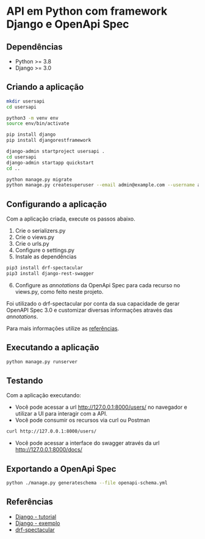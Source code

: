 # API em Python com framework Django e OpenApi Spec

## Dependências

* Python >= 3.8
* Django >= 3.0

## Criando a aplicação

```sh
mkdir usersapi
cd usersapi

python3 -m venv env
source env/bin/activate

pip install django
pip install djangorestframework

django-admin startproject usersapi .
cd usersapi
django-admin startapp quickstart
cd ..

python manage.py migrate
python manage.py createsuperuser --email admin@example.com --username admin
```

## Configurando a aplicação

Com a aplicação criada, execute os passos abaixo.

1. Crie o serializers.py
2. Crie o views.py
3. Crie o urls.py
4. Configure o settings.py
5. Instale as dependências

```sh
pip3 install drf-spectacular
pip3 install django-rest-swagger
```

6. Configure as *annotations* da OpenApi Spec para cada recurso no views.py, como feito neste projeto.

Foi utilizado o drf-spectacular por conta da sua capacidade de gerar OpenAPI Spec 3.0 e customizar diversas informações através das *annotations*.

Para mais informações utilize as [referências](##referências).

## Executando a aplicação

```sh
python manage.py runserver
```

## Testando

Com a aplicação executando:

* Você pode acessar a url http://127.0.0.1:8000/users/ no navegador e utilizar a UI para interagir com a API.
* Você pode consumir os recursos via curl ou Postman

```sh
curl http://127.0.0.1:8000/users/ 
```

* Você pode acessar a interface do swagger através da url http://127.0.0.1:8000/docs/

## Exportando a OpenApi Spec

```sh
python ./manage.py generateschema --file openapi-schema.yml
```

## Referências

* [Django - tutorial](https://www.django-rest-framework.org/usersapi/quickstart/#quickstart)
* [Django - exemplo](https://medium.com/@marcosrabaioli/criando-uma-api-rest-utilizando-django-rest-framework-parte-1-55ac3e394fa)
* [drf-spectacular](https://drf-spectacular.readthedocs.io/en/latest/readme.html)
